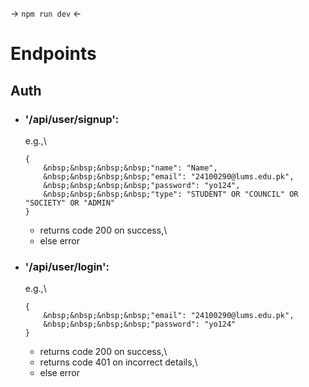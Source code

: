 -> `npm run dev` <-

# Endpoints

## Auth

-   ### '/api/user/signup':
    e.g.,\
    ```
    {
        &nbsp;&nbsp;&nbsp;&nbsp;"name": "Name",
        &nbsp;&nbsp;&nbsp;&nbsp;"email": "24100290@lums.edu.pk",
        &nbsp;&nbsp;&nbsp;&nbsp;"password": "yo124",
        &nbsp;&nbsp;&nbsp;&nbsp;"type": "STUDENT" OR "COUNCIL" OR "SOCIETY" OR "ADMIN"
    }
    ```
    -   returns code 200 on success,\
    -   else error
-   ### '/api/user/login':
    e.g.,\
    ```
    {
        &nbsp;&nbsp;&nbsp;&nbsp;"email": "24100290@lums.edu.pk",
        &nbsp;&nbsp;&nbsp;&nbsp;"password": "yo124"
    }
    ```
    -   returns code 200 on success,\
    -   returns code 401 on incorrect details,\
    -   else error
